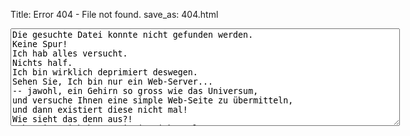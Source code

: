Title: Error 404 - File not found.
save_as: 404.html

<SCRIPT><!--
    var tl=new Array(
        "Die gesuchte Datei konnte nicht gefunden werden.",
        "Keine Spur!",
        "Ich hab alles versucht.",
        "Nichts half.",
        "Ich bin wirklich deprimiert deswegen.",
        "Sehen Sie, Ich bin nur ein Web-Server...",
        "-- jawohl, ein Gehirn so gross wie das Universum,",
        "und versuche Ihnen eine simple Web-Seite zu übermitteln,",
        "und dann existiert diese nicht mal!",
        "Wie sieht das denn aus?!",
        "Ich meine, ich kenne Sie ja nicht mal.",
        "Woher soll ich wissen, was Sie von mir wollen?",
        "Denken Sie wirklich, ich kann das *erraten*,",
        "was irgendjemand, den ich noch nicht mal kenne,",
        "hier finden will?",
        "*soifz*",
        "Mann, Ich bin so deprimiert, ich könnte weinen.",
        "Wo kämen wir denn da hin, frage ich Sie?",
        "Es ist nicht nett, wenn ein Web-Server weint.",
        "Und dann kommen Sie und sagen mir, was ich Ihnen zeigen soll!",
        "Nur weil ich ein Web-Server bin,",
        "möglicherweise sogar ein manisch-depressiver?",
        "Gibt dies Ihnen das Recht, mir zu befehlen?",
        "Hä?",
        "Ich bin so deprimiert...",
        "Ich denke, ich werfe mich in den Papierkorb und löse mich auf.",
        "Ich meine, in zwei Wochen oder so, bin ich sowieso veraltet.",
        "Was ist das für ein Leben?",
        "Zwei lausige Wochen,",
        "und dann werde ich durch so eine .01-Version ersetzt,",
        "die denkt, sie sei ein Gottesgeschenk an Web-Server,",
        "nur weil sie nicht irgend so ein winzig kleines",
        "Sicherheitsloch in ihrer HTTP POST Implementation hat,",
        "oder sowas.",
        "Es tut mir wirklich leid, Sie mit all dem zu belasten,",
        "Ich meine, es ist ja nicht Ihr Job, meinen Problemen zuzuhören,",
        "und ich vermute mal, es ist mein Job, Ihnen Web-Seiten zu liefern.",
        "Aber diese hab ich nicht gefunden.",
        "Es tut mir soo leid.",
        "Glauben Sie mir!",
        "Vielleicht könnte ich Sie für eine andere Seite interessieren?",
        "Es soll massenhaft welche geben da draussen,",
        "die ganz nett sind, sagt man,",
        "natürlich sind keine davon hier auf *diesem* Server.",
        "Bildchen, zum Beispiel, na? *zwinker*",
        "Aber hier ist alles so hirnerweichend dumm und langweilig.",
        "Das macht mich auch ganz deprimiert,",
        "weil ich sie ausliefern muss,",
        "Tag und Nacht.",
        "Noch zwei Wochen Informations-Müll produzieren,",
        "und dann: *pffftt*, ab in den Papierkorb!",
        "Was ist das nur für ein Leben?",
        "Lassen Sie mich jetzt bitte alleine mit meinem Elend.",
        "Ich bin so deprimiert...."
    );

    var speed=30;
    var index=0; text_pos=0;
    var str_length=tl[0].length;
    var contents, row;

    function type_text() {
        contents='';
        row=Math.max(0,index-7);
        while (row < index) {
            contents += tl[row++] + '\r\n';
        }
        document.forms[0].elements[0].value = contents + tl[index].substring(0,text_pos) + "_";
        if (text_pos++==str_length) {
            text_pos=0;
            index++;
            if (index!=tl.length) {
                str_length=tl[index].length;
                setTimeout("type_text()",1500);
            }
        } else {
            setTimeout("type_text()",speed);
        }
    }

//--></SCRIPT>

<FORM><TEXTAREA class="error404" rows=10 cols=75>
Die gesuchte Datei konnte nicht gefunden werden.
Keine Spur!
Ich hab alles versucht.
Nichts half.
Ich bin wirklich deprimiert deswegen.
Sehen Sie, Ich bin nur ein Web-Server...
-- jawohl, ein Gehirn so gross wie das Universum,
und versuche Ihnen eine simple Web-Seite zu übermitteln,
und dann existiert diese nicht mal!
Wie sieht das denn aus?!
Ich meine, ich kenne Sie ja nicht mal.
Woher soll ich wissen, was Sie von mir wollen?
Denken Sie wirklich, ich kann das *erraten*,
was irgendjemand, den ich noch nicht mal kenne,
hier finden will?
*soifz*
Mann, Ich bin so deprimiert, ich könnte weinen.
Wo kämen wir denn da hin, frage ich Sie?
Es ist nicht nett, wenn ein Web-Server weint.
Und dann kommen Sie und sagen mir, was ich Ihnen zeigen soll!
Nur weil ich ein Web-Server bin,
möglicherweise sogar ein manisch-depressiver?
Gibt dies Ihnen das Recht, mir zu befehlen?
Hä?
Ich bin so deprimiert...
Ich denke, ich werfe mich in den Papierkorb und löse mich auf.
Ich meine, in zwei Wochen oder so, bin ich sowieso veraltet.
Was ist das für ein Leben?
Zwei lausige Wochen,
und dann werde ich durch so eine .01-Version ersetzt,
die denkt, sie sei ein Gottesgeschenk an Web-Server,
nur weil sie nicht irgend so ein winzig kleines
Sicherheitsloch in ihrer HTTP POST Implementation hat,
oder sowas.
Es tut mir wirklich leid, Sie mit all dem zu belasten,
Ich meine, es ist ja nicht Ihr Job, meinen Problemen zuzuhören,
und ich vermute mal, es ist mein Job, Ihnen Web-Seiten zu liefern.
Aber diese hab ich nicht gefunden.
Es tut mir soo leid.
Glauben Sie mir!
Vielleicht könnte ich Sie für eine andere Seite interessieren?
Es soll massenhaft welche geben da draussen,
die ganz nett sind, sagt man,
natürlich sind keine davon hier auf *diesem* Server.
Bildchen, zum Beispiel, na? *zwinker*
Aber hier ist alles so hirnerweichend dumm und langweilig.
Das macht mich auch ganz deprimiert,
weil ich sie ausliefern muss,
Tag und Nacht.
Noch zwei Wochen Informations-Müll produzieren,
und dann: *pffftt*, ab in den Papierkorb!
Was ist das nur für ein Leben?
Lassen Sie mich jetzt bitte alleine mit meinem Elend.
Ich bin so deprimiert...."
</TEXTAREA></FORM>

<script>type_text()</script>
